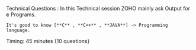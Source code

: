 Technical Questions :
  In this Technical session ZOHO mainly ask Output for **c** Programs.
    
    It's good to know [**C** , **C++** , **JAVA**] -> Programming language.
Timing:
  45 minutes {10 questions}

